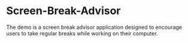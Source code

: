# Screen-Break-Advisor
The demo is a screen break advisor application designed to encourage users to take regular breaks while working on their computer.
